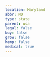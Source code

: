 ```yaml
---
location: Maryland
abbr: MD
type: state
parent: usa
legal: false
buy: false
grow: false
hemp: false
medical: true
---
```

